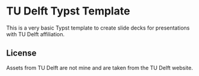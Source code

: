 # TU Delft Typst Template

This is a very basic Typst template to create slide decks for presentations with
TU Delft affiliation.

## License

Assets from TU Delft are not mine and are taken from the TU Delft website.
